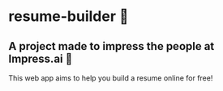 # resume-builder 📃
## A project made to impress the people at Impress.ai 🤖
This web app aims to help you build a resume online for free! 